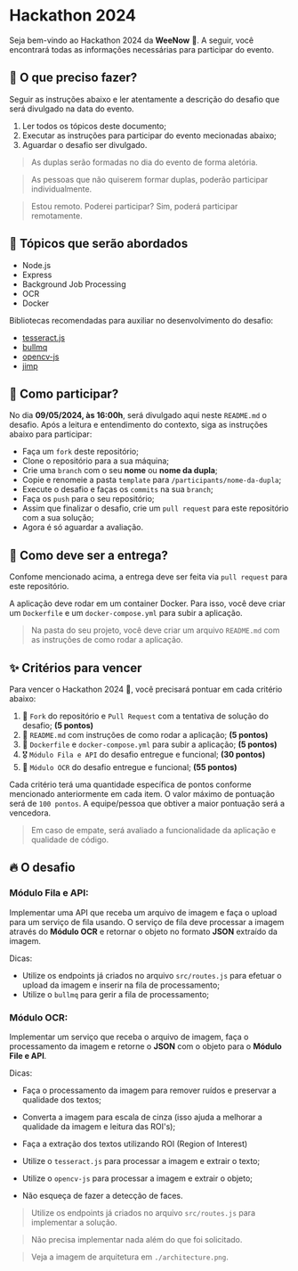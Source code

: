 # Hackathon 2024

Seja bem-vindo ao Hackathon 2024 da **WeeNow** 🚀. A seguir, você encontrará todas as informações necessárias para participar do evento.

## 📌 O que preciso fazer?

Seguir as instruções abaixo e ler atentamente a descrição do desafio que será divulgado na data do evento.

1. Ler todos os tópicos deste documento;
2. Executar as instruções para participar do evento mecionadas abaixo;
3. Aguardar o desafio ser divulgado.

> As duplas serão formadas no dia do evento de forma aletória.

> As pessoas que não quiserem formar duplas, poderão participar individualmente.

> Estou remoto. Poderei participar? Sim, poderá participar remotamente.

## 📄 Tópicos que serão abordados

- Node.js
- Express
- Background Job Processing
- OCR
- Docker

Bibliotecas recomendadas para auxiliar no desenvolvimento do desafio:

- [tesseract.js](https://www.npmjs.com/package/tesseract.js)
- [bullmq](https://bullmq.io/)
- [opencv-js](https://www.npmjs.com/package/@techstark/opencv-js)
- [jimp](https://www.npmjs.com/package/jimp)

## 📜 Como participar?

No dia **09/05/2024, às 16:00h**, será divulgado aqui neste `README.md` o desafio. Após a leitura e entendimento do contexto, siga as instruções abaixo para participar:

- Faça um `fork` deste repositório;
- Clone o repositório para a sua máquina;
- Crie uma `branch` com o seu **nome** ou **nome da dupla**;
- Copie e renomeie a pasta `template` para `/participants/nome-da-dupla`;
- Execute o desafio e faças os `commits` na sua `branch`;
- Faça os `push` para o seu repositório;
- Assim que finalizar o desafio, crie um `pull request` para este repositório com a sua solução;
- Agora é só aguardar a avaliação.

## 🚨 Como deve ser a entrega?

Confome mencionado acima, a entrega deve ser feita via `pull request` para este repositório.

A aplicação deve rodar em um container Docker. Para isso, você deve criar um `Dockerfile` e um `docker-compose.yml` para subir a aplicação.

> Na pasta do seu projeto, você deve criar um arquivo `README.md` com as instruções de como rodar a aplicação.

## ✨ Critérios para vencer

Para vencer o Hackathon 2024 🚀, você precisará pontuar em cada critério abaixo:

1. 🐙 `Fork` do repositório e `Pull Request` com a tentativa de solução do desafio; **(5 pontos)**
2. 📜 `README.md` com instruções de como rodar a aplicação; **(5 pontos)**
3. 🐋 `Dockerfile` e `docker-compose.yml` para subir a aplicação; **(5 pontos)**
4. 🎖️ `Módulo Fila e API` do desafio entregue e funcional; **(30 pontos)**
5. 🤴 `Módulo OCR` do desafio entregue e funcional; **(55 pontos)**

Cada critério terá uma quantidade específica de pontos conforme mencionado anteriormente em cada item. O valor máximo de pontuação será de `100 pontos`. A equipe/pessoa que obtiver a maior pontuação será a vencedora.

> Em caso de empate, será avaliado a funcionalidade da aplicação e qualidade de código.

## 🔥 O desafio

### Módulo Fila e API: 

Implementar uma API que receba um arquivo de imagem e faça o upload para um serviço de fila usando. O serviço de fila deve processar a imagem através do **Módulo OCR** e retornar o objeto no formato **JSON** extraído da imagem.

Dicas:

- Utilize os endpoints já criados no arquivo `src/routes.js` para efetuar o upload da imagem e inserir na fila de processamento;
- Utilize o `bullmq` para gerir a fila de processamento;

### Módulo OCR: 

Implementar um serviço que receba o arquivo de imagem, faça o processamento da imagem e retorne o **JSON** com o objeto para o **Módulo File e API**.

Dicas:

- Faça o processamento da imagem para remover ruídos e preservar a qualidade dos textos;
- Converta a imagem para escala de cinza (isso ajuda a melhorar a qualidade da imagem e leitura das ROI's);
- Faça a extração dos textos utilizando ROI (Region of Interest)

- Utilize o `tesseract.js` para processar a imagem e extrair o texto;
- Utilize o `opencv-js` para processar a imagem e extrair o objeto;

- Não esqueça de fazer a detecção de faces.

> Utilize os endpoints já criados no arquivo `src/routes.js` para implementar a solução.

> Não precisa implementar nada além do que foi solicitado.

> Veja a imagem de arquitetura em `./architecture.png`.

